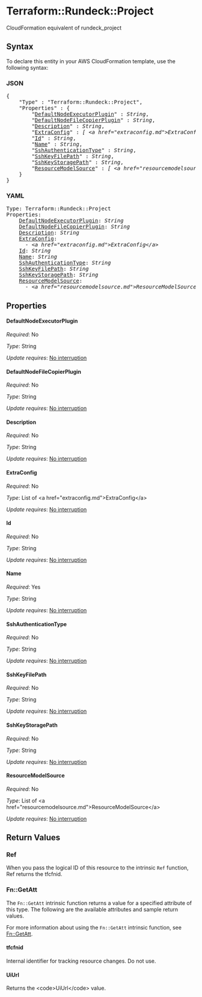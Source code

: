 # Terraform::Rundeck::Project

CloudFormation equivalent of rundeck_project

## Syntax

To declare this entity in your AWS CloudFormation template, use the following syntax:

### JSON

<pre>
{
    "Type" : "Terraform::Rundeck::Project",
    "Properties" : {
        "<a href="#defaultnodeexecutorplugin" title="DefaultNodeExecutorPlugin">DefaultNodeExecutorPlugin</a>" : <i>String</i>,
        "<a href="#defaultnodefilecopierplugin" title="DefaultNodeFileCopierPlugin">DefaultNodeFileCopierPlugin</a>" : <i>String</i>,
        "<a href="#description" title="Description">Description</a>" : <i>String</i>,
        "<a href="#extraconfig" title="ExtraConfig">ExtraConfig</a>" : <i>[ &lt;a href=&#34;extraconfig.md&#34;&gt;ExtraConfig&lt;/a&gt;, ... ]</i>,
        "<a href="#id" title="Id">Id</a>" : <i>String</i>,
        "<a href="#name" title="Name">Name</a>" : <i>String</i>,
        "<a href="#sshauthenticationtype" title="SshAuthenticationType">SshAuthenticationType</a>" : <i>String</i>,
        "<a href="#sshkeyfilepath" title="SshKeyFilePath">SshKeyFilePath</a>" : <i>String</i>,
        "<a href="#sshkeystoragepath" title="SshKeyStoragePath">SshKeyStoragePath</a>" : <i>String</i>,
        "<a href="#resourcemodelsource" title="ResourceModelSource">ResourceModelSource</a>" : <i>[ &lt;a href=&#34;resourcemodelsource.md&#34;&gt;ResourceModelSource&lt;/a&gt;, ... ]</i>
    }
}
</pre>

### YAML

<pre>
Type: Terraform::Rundeck::Project
Properties:
    <a href="#defaultnodeexecutorplugin" title="DefaultNodeExecutorPlugin">DefaultNodeExecutorPlugin</a>: <i>String</i>
    <a href="#defaultnodefilecopierplugin" title="DefaultNodeFileCopierPlugin">DefaultNodeFileCopierPlugin</a>: <i>String</i>
    <a href="#description" title="Description">Description</a>: <i>String</i>
    <a href="#extraconfig" title="ExtraConfig">ExtraConfig</a>: <i>
      - &lt;a href=&#34;extraconfig.md&#34;&gt;ExtraConfig&lt;/a&gt;</i>
    <a href="#id" title="Id">Id</a>: <i>String</i>
    <a href="#name" title="Name">Name</a>: <i>String</i>
    <a href="#sshauthenticationtype" title="SshAuthenticationType">SshAuthenticationType</a>: <i>String</i>
    <a href="#sshkeyfilepath" title="SshKeyFilePath">SshKeyFilePath</a>: <i>String</i>
    <a href="#sshkeystoragepath" title="SshKeyStoragePath">SshKeyStoragePath</a>: <i>String</i>
    <a href="#resourcemodelsource" title="ResourceModelSource">ResourceModelSource</a>: <i>
      - &lt;a href=&#34;resourcemodelsource.md&#34;&gt;ResourceModelSource&lt;/a&gt;</i>
</pre>

## Properties

#### DefaultNodeExecutorPlugin

_Required_: No

_Type_: String

_Update requires_: [No interruption](https://docs.aws.amazon.com/AWSCloudFormation/latest/UserGuide/using-cfn-updating-stacks-update-behaviors.html#update-no-interrupt)

#### DefaultNodeFileCopierPlugin

_Required_: No

_Type_: String

_Update requires_: [No interruption](https://docs.aws.amazon.com/AWSCloudFormation/latest/UserGuide/using-cfn-updating-stacks-update-behaviors.html#update-no-interrupt)

#### Description

_Required_: No

_Type_: String

_Update requires_: [No interruption](https://docs.aws.amazon.com/AWSCloudFormation/latest/UserGuide/using-cfn-updating-stacks-update-behaviors.html#update-no-interrupt)

#### ExtraConfig

_Required_: No

_Type_: List of &lt;a href=&#34;extraconfig.md&#34;&gt;ExtraConfig&lt;/a&gt;

_Update requires_: [No interruption](https://docs.aws.amazon.com/AWSCloudFormation/latest/UserGuide/using-cfn-updating-stacks-update-behaviors.html#update-no-interrupt)

#### Id

_Required_: No

_Type_: String

_Update requires_: [No interruption](https://docs.aws.amazon.com/AWSCloudFormation/latest/UserGuide/using-cfn-updating-stacks-update-behaviors.html#update-no-interrupt)

#### Name

_Required_: Yes

_Type_: String

_Update requires_: [No interruption](https://docs.aws.amazon.com/AWSCloudFormation/latest/UserGuide/using-cfn-updating-stacks-update-behaviors.html#update-no-interrupt)

#### SshAuthenticationType

_Required_: No

_Type_: String

_Update requires_: [No interruption](https://docs.aws.amazon.com/AWSCloudFormation/latest/UserGuide/using-cfn-updating-stacks-update-behaviors.html#update-no-interrupt)

#### SshKeyFilePath

_Required_: No

_Type_: String

_Update requires_: [No interruption](https://docs.aws.amazon.com/AWSCloudFormation/latest/UserGuide/using-cfn-updating-stacks-update-behaviors.html#update-no-interrupt)

#### SshKeyStoragePath

_Required_: No

_Type_: String

_Update requires_: [No interruption](https://docs.aws.amazon.com/AWSCloudFormation/latest/UserGuide/using-cfn-updating-stacks-update-behaviors.html#update-no-interrupt)

#### ResourceModelSource

_Required_: No

_Type_: List of &lt;a href=&#34;resourcemodelsource.md&#34;&gt;ResourceModelSource&lt;/a&gt;

_Update requires_: [No interruption](https://docs.aws.amazon.com/AWSCloudFormation/latest/UserGuide/using-cfn-updating-stacks-update-behaviors.html#update-no-interrupt)

## Return Values

### Ref

When you pass the logical ID of this resource to the intrinsic `Ref` function, Ref returns the tfcfnid.

### Fn::GetAtt

The `Fn::GetAtt` intrinsic function returns a value for a specified attribute of this type. The following are the available attributes and sample return values.

For more information about using the `Fn::GetAtt` intrinsic function, see [Fn::GetAtt](https://docs.aws.amazon.com/AWSCloudFormation/latest/UserGuide/intrinsic-function-reference-getatt.html).

#### tfcfnid

Internal identifier for tracking resource changes. Do not use.

#### UiUrl

Returns the &lt;code&gt;UiUrl&lt;/code&gt; value.

